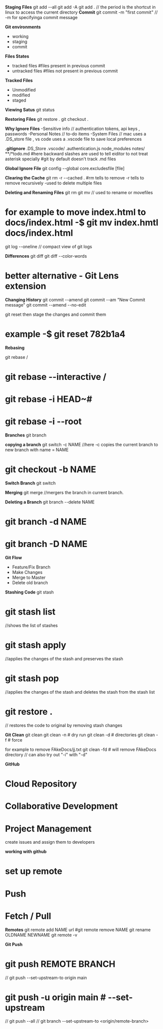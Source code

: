 **Staging Files**
git add --all
git add -A
git add . // the period is the shortcut in linux to access the current directory
**Commit**
git commit -m "first commit" // -m for specifyinga commit message

**Git environments**

- working
- staging
- commit

**Files States**

- tracked files #files present in previous commit
- untracked files #files not present in previous commit

**Tracked Files**

- Unmodified
- modified
- staged

**Viewing Satus**
git status

**Restoring Files**
git restore .
git checkout .

**Why Ignore Files**
-Sensitive info // authentication tokens, api keys , passwords
-Personal Notes // to-do items
-System Files // mac uses a .DS_store file , vs code uses a .vscode file to save local preferences

**.gitignore**
.DS_Store
.vscode/
.authentication.js
node_modules
notes/
\*\*/\*todo.md #here backward slashes are used to tell eiditor to not treat asterisk specially
#git by default doesn't track .md files

**Global Ignore File**
git config --global core.excludesfile [file]

**Clearing the Cache**
git rm -r --cached . #rm tells to remove -r tells to remove recursively -used to delete multiple files

**Deleting and Renaming Files**
git rm <file-name>
git mv <file-name> <new-file-name> // used to rename or movefiles

# for example to move index.html to docs/index.html -$ git mv index.hmtl docs/index.html

git log --oneline // compact view of git logs

**Differences**
git diff
git diff --color-words

# better alternative - Git Lens extension

**Changing History**
git commit --amend
git commit --am "New Commit message"
git commit --amend --no-edit

git reset <sha1 of previous commit>
then stage the changes
and commit them

# example -$ git reset 782b1a4

**Rebasing**

git rebase <branch>/<commit>
# git rebase --interactive <branch>/<commit>
# git rebase -i HEAD~#
# git rebase -i --root

**Branches**
git branch

**copying a branch**
git switch -c NAME //here -c copies the current branch to new branch with name = NAME
# git checkout -b NAME

**Switch Branch**
git switch <branch-name>

**Merging**
git merge <branch-name> //mergers the <branch-name> branch in current branch.

**Deleting a Branch**
git branch --delete NAME
# git branch -d NAME
# git branch -D NAME

**Git Flow**
- Feature/Fix Branch
- Make Changes
- Merge to Master
- Delete old branch

**Stashing Code**
git stash 
# git stash list 
//shows the list of stashes
# git stash apply 
//applies the changes of the stash and preserves the stash
# git stash pop 
//applies the changes of the stash and deletes the stash from the stash list

# git restore .  
// restores the code to original by removing stash changes 


**Git Clean**
git clean
git clean -n # dry run 
git clean -d # directories
git clean -f # force

for example to remove FAkeDocs/jj.txt
git clean -fd # will remove FAkeDocs directory
// can also try out "-i" with "-d"

**GitHub**
# Cloud Repository 
# Collaborative Development
# Project Management
create issues and assign them to developers

**working with github**
# set up remote
# Push 
# Fetch / Pull

**Remotes**
git remote add NAME url
#git remote remove NAME
git rename OLDNAME NEWNAME
git remote -v

**Git Push**
# git push REMOTE BRANCH
// git push --set-upstream-to origin main
# git push -u origin main # --set-upstream
// git push --all
// git branch --set-upstream-to <origin/remote-branch> 


